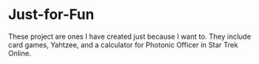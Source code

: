 # Just-for-Fun

These project are ones I have created just because I want to. They include card games, Yahtzee, and a calculator for Photonic Officer in Star Trek Online.
